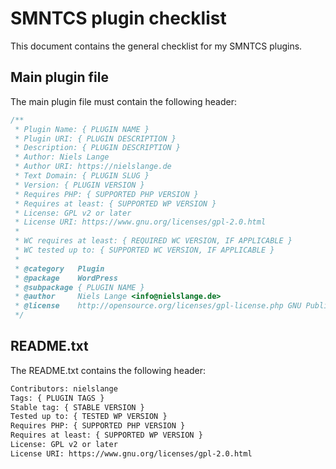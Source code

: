# SMNTCS plugin checklist

This document contains the general checklist for my SMNTCS plugins.

## Main plugin file

The main plugin file must contain the following header:

```php
/**
 * Plugin Name: { PLUGIN NAME }
 * Plugin URI: { PLUGIN DESCRIPTION }
 * Description: { PLUGIN DESCRIPTION }
 * Author: Niels Lange
 * Author URI: https://nielslange.de
 * Text Domain: { PLUGIN SLUG }
 * Version: { PLUGIN VERSION }
 * Requires PHP: { SUPPORTED PHP VERSION }
 * Requires at least: { SUPPORTED WP VERSION }
 * License: GPL v2 or later
 * License URI: https://www.gnu.org/licenses/gpl-2.0.html
 *
 * WC requires at least: { REQUIRED WC VERSION, IF APPLICABLE }
 * WC tested up to: { SUPPORTED WC VERSION, IF APPLICABLE }
 *
 * @category   Plugin
 * @package    WordPress
 * @subpackage { PLUGIN NAME }
 * @author     Niels Lange <info@nielslange.de>
 * @license    http://opensource.org/licenses/gpl-license.php GNU Public License
 */
```


## README.txt

The README.txt contains the following header:

```txt
Contributors: nielslange
Tags: { PLUGIN TAGS }
Stable tag: { STABLE VERSION }
Tested up to: { TESTED WP VERSION }
Requires PHP: { SUPPORTED PHP VERSION }
Requires at least: { SUPPORTED WP VERSION }
License: GPL v2 or later
License URI: https://www.gnu.org/licenses/gpl-2.0.html
```
